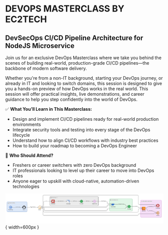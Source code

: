 # DEVOPS MASTERCLASS BY EC2TECH

## DevSecOps CI/CD Pipeline Architecture for NodeJS Microservice

Join us for an exclusive DevOps Masterclass where we take you behind the scenes of building real-world, production-grade CI/CD pipelines—the backbone of modern software delivery.

Whether you're from a non-IT background, starting your DevOps journey, or already in IT and looking to switch domains, this session is designed to give you a hands-on preview of how DevOps works in the real world. This session will offer practical insights, live demonstrations, and career guidance to help you step confidently into the world of DevOps.

✅ **What You’ll Learn in This Masterclass:**

- Design and implement CI/CD pipelines ready for real-world production environments  
- Integrate security tools and testing into every stage of the DevOps lifecycle  
- Understand how to align CI/CD workflows with industry best practices  
- How to build your roadmap to becoming a DevOps Engineer  

🎯 **Who Should Attend?**

- Freshers or career switchers with zero DevOps background  
- IT professionals looking to level up their career to move into DevOps roles  
- Anyone eager to upskill with cloud-native, automation-driven technologies  



![Masterclass Poster](./imgs/devops-masterclass.png){ width=600px }
